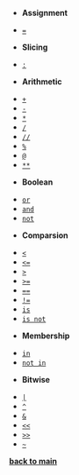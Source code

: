 - **Assignment**

* [`=`](/operators/assignment.md)

- **Slicing**

* [`:`](/operators/slicing.md)

- **Arithmetic**

* [`+`](/operators/addition.md)
* [`-`](/operators/subtraction.md)
* [`*`](/operators/multiplication.md)
* [`/`](/operators/division.md)
* [`//`](/operators/floordivision.md)
* [`%`](/operators/remainder.md)
* [`@`](/operators/matrixmulti.md)
* [`**`](/operators/exponentiation.md)

- **Boolean**

* [`or`](/operators/or.md)
* [`and`](/operators/and.md)
* [`not`](/operators/not.md)

- **Comparsion**

* [`<`](/operators/lt.md)
* [`<=`](/operators/ltorequal.md)
* [`>`](/operators/gt.md)
* [`>=`](/operators/gtorequal.md)
* [`==`](/operators/equal.md)
* [`!=`](/operators/notequal.md)
* [`is`](/operators/is.md)
* [`is not`](/operators/isnot.md)

- **Membership**

* [`in`](/operators/in.md)
* [`not in`](/operators/notin.md)

- **Bitwise**

* [`|`](/operators/bwor.md)
* [`^`](/operators/bwexor.md)
* [`&`](/operators/bwand.md)
* [`<<`](/operators/bwshiftl.md)
* [`>>`](/operators/bwshiftr.md)
* [`~`](/operators/bwinvert.md)

[**back to main**](/)